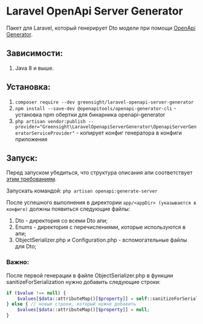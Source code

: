 # Laravel OpenApi Server Generator

Пакет для Laravel, который генерирует Dto модели при помощи [OpenApi Generator](https://openapi-generator.tech/).

## Зависимости:
1. Java 8 и выше.

## Установка:
1. `composer require --dev greensight/laravel-openapi-server-generator`
2. `npm install --save-dev @openapitools/openapi-generator-cli` - установка npm обертки для бинарника openapi-generator
3. `php artisan vendor:publish --provider="Greensight\LaravelOpenapiServerGenerator\OpenapiServerGeneratorServiceProvider"` - копирует конфиг генератора в конфиги приложения

## Запуск:
Перед запуском убедиться, что структура описания апи соответствует [этим требованиям]().

Запускать командой: `php artisan openapi:generate-server`

После успешного выполнения в директории `app/<appDir> (указывается в конфиге)` должны появиться следующие файлы:
1. Dto - директория со всеми Dto апи;
2. Enums - директория с перечислениями, которые используются в апи;
3. ObjectSerializer.php и Configuration.php - вспомогательные файлы для Dto;

### Важно:
После первой генерации в файле ObjectSerializer.php в функции sanitizeForSerialization нужно добавить следующие строки:
```php
if ($value !== null) {
    $values[$data::attributeMap()[$property]] = self::sanitizeForSerialization($value, $openAPIType, $formats[$property]);
} else { // новые строки, который нужно добавить
    $values[$data::attributeMap()[$property]] = null;
}
